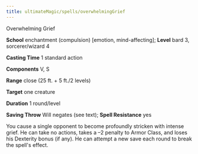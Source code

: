 ```yaml
---
title: ultimateMagic/spells/overwhelmingGrief
---
```

Overwhelming Grief

**School** enchantment (compulsion) [emotion, mind-affecting]; **Level** bard 3, sorcerer/wizard 4

**Casting Time** 1 standard action

**Components** V, S

**Range** close (25 ft. + 5 ft./2 levels)

**Target** one creature

**Duration** 1 round/level

**Saving Throw** Will negates (see text); **Spell Resistance** yes

You cause a single opponent to become profoundly stricken with intense grief. He can take no actions, takes a –2 penalty to Armor Class, and loses his Dexterity bonus (if any). He can attempt a new save each round to break the spell's effect.

